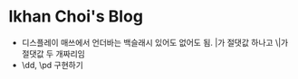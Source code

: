 # Ikhan Choi's Blog



- 디스플레이 매쓰에서 언더바는 백슬래시 있어도 없어도 됨. \|가 절댓값 하나고 \\|가 절댓값 두 개짜리임
- \dd, \pd 구현하기